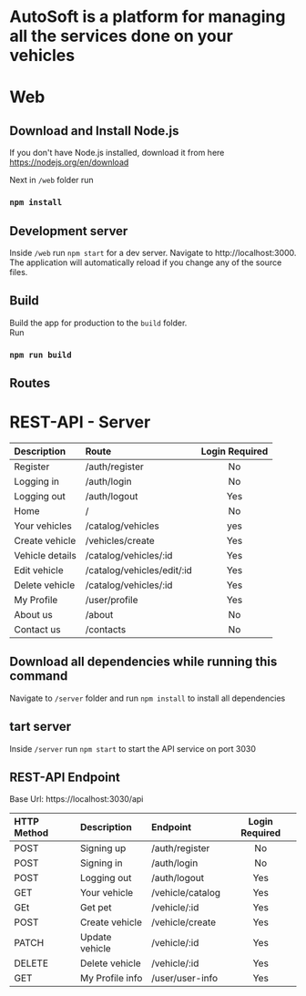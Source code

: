# AutoSoft is a platform for managing all the services done on your vehicles
# Web
## Download and Install Node.js

If you don't have Node.js installed, download it from here https://nodejs.org/en/download

Next in `/web` folder run 
### `npm install`

## Development server
Inside `/web` run `npm start` for a dev server. Navigate to http://localhost:3000. The application will automatically reload if you change any of the source files.

## Build
Build the app for production to the `build` folder.\
Run
### `npm run build`

## Routes


# REST-API - Server

|   Description    |            Route           | Login Required |
| :--------------  | :------------------------- | :------------: |
| Register         | /auth/register             |       No       |
| Logging in       | /auth/login                |       No       |
| Logging out      | /auth/logout               |       Yes      |
| Home             | /                          |       No       |
| Your vehicles    | /catalog/vehicles          |       yes      |
| Create vehicle   | /vehicles/create           |       Yes      |
| Vehicle details  | /catalog/vehicles/:id      |       Yes      |
| Edit vehicle     | /catalog/vehicles/edit/:id |       Yes      |
| Delete vehicle   | /catalog/vehicles/:id      |       Yes      |
| My Profile       | /user/profile              |       Yes      |
| About us         | /about                     |       No       |
| Contact us       | /contacts                  |       No       |

## Download all dependencies while running this command
Navigate to `/server` folder and run `npm install` to install all dependencies

## tart server
Inside `/server` run `npm start` to start the API service on port 3030

## REST-API Endpoint
Base Url: https://localhost:3030/api

| HTTP Method |    Description   |      Endpoint     | Login Required |
| :---------- | :--------------  | :---------------- | :------------: |
|     POST    | Signing up       | /auth/register    |       No       |
|     POST    | Signing in       | /auth/login       |       No       |
|     POST    | Logging out      | /auth/logout      |       Yes      |
|     GET     | Your vehicle     | /vehicle/catalog  |       Yes      |
|     GEt     | Get pet          | /vehicle/:id      |       Yes      |
|     POST    | Create vehicle   | /vehicle/create   |       Yes      |
|     PATCH   | Update vehicle   | /vehicle/:id      |       Yes      |
|    DELETE   | Delete vehicle   | /vehicle/:id      |       Yes      |
|     GET     | My Profile info  | /user/user-info   |       Yes      |